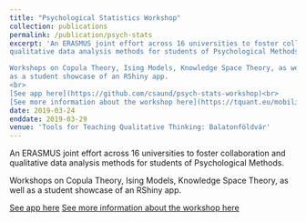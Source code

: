 ```yaml
---
title: "Psychological Statistics Workshop"
collection: publications
permalink: /publication/psych-stats
excerpt: 'An ERASMUS joint effort across 16 universities to foster collaboration and
qualitative data analysis methods for students of Psychological Methods.

Workshops on Copula Theory, Ising Models, Knowledge Space Theory, as well
as a student showcase of an RShiny app.
<br>
[See app here](https://github.com/csaund/psych-stats-workshop)<br>
[See more information about the workshop here](https://tquant.eu/mobilities/2019-balatonfoldvar/)'
date: 2019-03-24
enddate: 2019-03-29
venue: 'Tools for Teaching Qualitative Thinking: Balatonföldvár'
---
```

An ERASMUS joint effort across 16 universities to foster collaboration and
qualitative data analysis methods for students of Psychological Methods.

Workshops on Copula Theory, Ising Models, Knowledge Space Theory, as well
as a student showcase of an RShiny app.

[See app here](https://tquant.eu/online-learning-contents/r-shiny-apps/2019-seminar/)
[See more information about the workshop here](https://tquant.eu/mobilities/2019-balatonfoldvar/)
